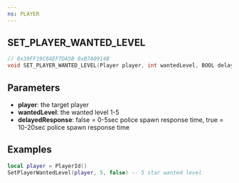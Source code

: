 ```yaml
---
ns: PLAYER
---
```

## SET_PLAYER_WANTED_LEVEL

```c
// 0x39FF19C64EF7DA5B 0xB7A0914B
void SET_PLAYER_WANTED_LEVEL(Player player, int wantedLevel, BOOL delayedResponse);
```

## Parameters
* **player**: the target player
* **wantedLevel**: the wanted level 1-5
* **delayedResponse**: false = 0-5sec police spawn response time, true = 10-20sec police spawn response time

## Examples
```lua
local player = PlayerId()
SetPlayerWantedLevel(player, 5, false) -- 5 star wanted level
```

